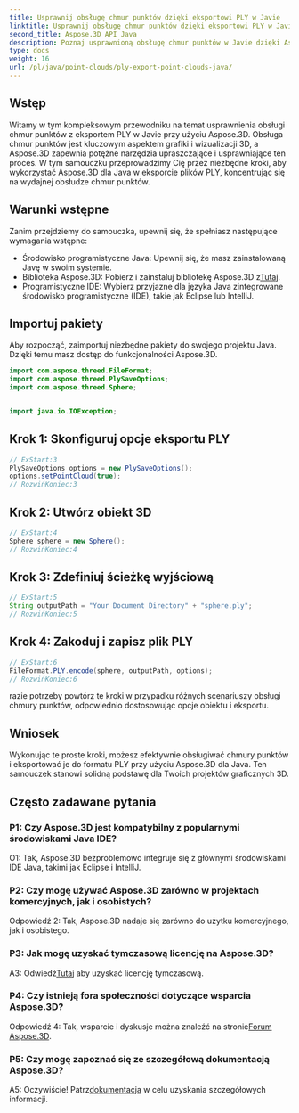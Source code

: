 ```yaml
---
title: Usprawnij obsługę chmur punktów dzięki eksportowi PLY w Javie
linktitle: Usprawnij obsługę chmur punktów dzięki eksportowi PLY w Javie
second_title: Aspose.3D API Java
description: Poznaj usprawnioną obsługę chmur punktów w Javie dzięki Aspose.3D. Dowiedz się, jak bez wysiłku eksportować pliki PLY. Ulepsz swoje projekty grafiki 3D, korzystając z naszego przewodnika krok po kroku.
type: docs
weight: 16
url: /pl/java/point-clouds/ply-export-point-clouds-java/
---
```

## Wstęp

Witamy w tym kompleksowym przewodniku na temat usprawnienia obsługi chmur punktów z eksportem PLY w Javie przy użyciu Aspose.3D. Obsługa chmur punktów jest kluczowym aspektem grafiki i wizualizacji 3D, a Aspose.3D zapewnia potężne narzędzia upraszczające i usprawniające ten proces. W tym samouczku przeprowadzimy Cię przez niezbędne kroki, aby wykorzystać Aspose.3D dla Java w eksporcie plików PLY, koncentrując się na wydajnej obsłudze chmur punktów.

## Warunki wstępne

Zanim przejdziemy do samouczka, upewnij się, że spełniasz następujące wymagania wstępne:

- Środowisko programistyczne Java: Upewnij się, że masz zainstalowaną Javę w swoim systemie.
-  Biblioteka Aspose.3D: Pobierz i zainstaluj bibliotekę Aspose.3D z[Tutaj](https://releases.aspose.com/3d/java/).
- Programistyczne IDE: Wybierz przyjazne dla języka Java zintegrowane środowisko programistyczne (IDE), takie jak Eclipse lub IntelliJ.

## Importuj pakiety

Aby rozpocząć, zaimportuj niezbędne pakiety do swojego projektu Java. Dzięki temu masz dostęp do funkcjonalności Aspose.3D.

```java
import com.aspose.threed.FileFormat;
import com.aspose.threed.PlySaveOptions;
import com.aspose.threed.Sphere;


import java.io.IOException;
```

## Krok 1: Skonfiguruj opcje eksportu PLY

```java
// ExStart:3
PlySaveOptions options = new PlySaveOptions();
options.setPointCloud(true);
// RozwińKoniec:3
```

## Krok 2: Utwórz obiekt 3D

```java
// ExStart:4
Sphere sphere = new Sphere();
// RozwińKoniec:4
```

## Krok 3: Zdefiniuj ścieżkę wyjściową

```java
// ExStart:5
String outputPath = "Your Document Directory" + "sphere.ply";
// RozwińKoniec:5
```

## Krok 4: Zakoduj i zapisz plik PLY

```java
// ExStart:6
FileFormat.PLY.encode(sphere, outputPath, options);
// RozwińKoniec:6
```

razie potrzeby powtórz te kroki w przypadku różnych scenariuszy obsługi chmury punktów, odpowiednio dostosowując opcje obiektu i eksportu.

## Wniosek

Wykonując te proste kroki, możesz efektywnie obsługiwać chmury punktów i eksportować je do formatu PLY przy użyciu Aspose.3D dla Java. Ten samouczek stanowi solidną podstawę dla Twoich projektów graficznych 3D.

## Często zadawane pytania

### P1: Czy Aspose.3D jest kompatybilny z popularnymi środowiskami Java IDE?

O1: Tak, Aspose.3D bezproblemowo integruje się z głównymi środowiskami IDE Java, takimi jak Eclipse i IntelliJ.

### P2: Czy mogę używać Aspose.3D zarówno w projektach komercyjnych, jak i osobistych?

Odpowiedź 2: Tak, Aspose.3D nadaje się zarówno do użytku komercyjnego, jak i osobistego.

### P3: Jak mogę uzyskać tymczasową licencję na Aspose.3D?

 A3: Odwiedź[Tutaj](https://purchase.aspose.com/temporary-license/) aby uzyskać licencję tymczasową.

### P4: Czy istnieją fora społeczności dotyczące wsparcia Aspose.3D?

 Odpowiedź 4: Tak, wsparcie i dyskusje można znaleźć na stronie[Forum Aspose.3D](https://forum.aspose.com/c/3d/18).

### P5: Czy mogę zapoznać się ze szczegółową dokumentacją Aspose.3D?

 A5: Oczywiście! Patrz[dokumentacja](https://reference.aspose.com/3d/java/) w celu uzyskania szczegółowych informacji.
